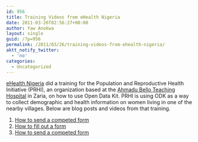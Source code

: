 ```yaml
---
id: 956
title: Training Videos from eHealth Nigeria
date: 2011-03-26T02:56:27+00:00
author: Yaw Anokwa
layout: single
guid: /?p=956
permalink: /2011/03/26/training-videos-from-ehealth-nigeria/
aktt_notify_twitter:
  - 'no'
categories:
  - Uncategorized
---
```

[eHealth Nigeria](http://ehealthnigeria.org) did a training for the Population and Reproductive Health Initiative (PRHI), an organization based at the [Ahmadu Bello Teaching Hospital](http://www.abuth.org/) in Zaria, on how to use Open Data Kit. PRHI is using ODK as a way to collect demographic and health information on women living in one of the nearby villages. Below are blog posts and videos from that training.

  1. [How to send a competed form](http://ehealthnigeria.org/2011/03/odk-training-video-1/)
  2. [How to fill out a form](http://ehealthnigeria.org/2011/03/odk-training-video-2/)
  3. [How to send a competed form](http://ehealthnigeria.org/2011/03/open-data-kit-training-video-3)